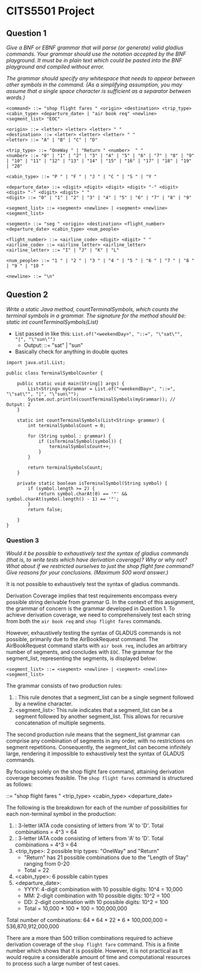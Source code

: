 # CITS5501 Project 

## Question 1

*Give a BNF or EBNF grammar that will parse (or generate) valid gladius commands. Your grammar should use the notation accepted by the BNF playground. It must be in plain text which could be pasted into the BNF playground and compiled without error.*

*The grammar should specify any whitespace that needs to appear between other symbols in the command. (As a simplifying assumption, you may assume that a single space character is sufficient as a separator between words.)*

```
<command> ::= "shop flight fares " <origin> <destination> <trip_type> <cabin_type> <departure_date> | "air book req" <newline> <segment_list> "EOC"

<origin> ::= <letter> <letter> <letter> " "
<destination> ::= <letter> <letter> <letter> " "
<letter> ::= "A" | "B" | "C" | "D"

<trip_type> ::= "OneWay " | "Return " <number>  " "
<number> ::= "0" | "1" | "2" | "3" | "4" | "5" | "6" | "7" | "8" | "9" | "10" | "11" | "12" | "13" | "14" | "15" | "16" | "17" | "18" | "19" | "20"

<cabin_type> ::= "P " | "F " | "J " | "C " | "S " | "Y "

<departure_date> ::= <digit> <digit> <digit> <digit> "-" <digit> <digit> "-" <digit> <digit> " "
<digit> ::= "0" | "1" | "2" | "3" | "4" | "5" | "6" | "7" | "8" | "9" 

<segment_list> ::= <segment> <newline> | <segment> <newline> <segment_list>

<segment> ::= "seg " <origin> <destination> <flight_number> <departure_date> <cabin_type> <num_people>

<flight_number> ::= <airline_code> <digit> <digit> " "
<airline_code> ::= <airline_letter> <airline_letter>
<airline_letter> ::= "I" | "J" | "K" | "L"

<num_people> ::= "1 " | "2 " | "3 " | "4 " | "5 " | "6 " | "7 " | "8 " | "9 " | "10 "

<newline> ::= "\n"
```

## Question 2

*Write a static Java method, countTerminalSymbols, which counts the terminal symbols in a grammar.*
*The signature for the method should be: static int countTerminalSymbols(List<String>)*

- List passed in like this: `List.of("<weekendDay>", "::=", "\"sat\"", "|", "\"sun\"")`
    - Output: <weekendDay> ::= "sat" | "sun"
- Basically check for anything in double quotes

```
import java.util.List;

public class TerminalSymbolCounter {

    public static void main(String[] args) {
        List<String> myGrammar = List.of("<weekendDay>", "::=", "\"sat\"", "|", "\"sun\"");
        System.out.println(countTerminalSymbols(myGrammar)); // Output: 2
    }

    static int countTerminalSymbols(List<String> grammar) {
        int terminalSymbolsCount = 0;

        for (String symbol : grammar) {
            if (isTerminalSymbol(symbol)) {
                terminalSymbolsCount++;
            }
        }

        return terminalSymbolsCount;
    }

    private static boolean isTerminalSymbol(String symbol) {
        if (symbol.length >= 2) {
            return symbol.charAt(0) == '"' && symbol.charAt(symbol.length() - 1) == '"';
        }
        return false;
        
    }
}
```

### Question 3

*Would it be possible to exhaustively test the syntax of gladius commands (that is, to write tests which have derivation coverage)? Why or why not? What about if we restricted ourselves to just the shop flight fare command? Give reasons for your conclusions. (Maximum 500 word answer.)*

It is not possible to exhaustively test the syntax of gladius commands. 

Derivation Coverage implies that test requirements encompass every possible string derivable from grammar G. In the context of this assignment, the grammar of concern is the <command> grammar developed in Question 1. To achieve derivation coverage, we need to comprehensively test each string from both the `air book req` and `shop flight fares` commands.

However, exhaustively testing the syntax of GLADUS commands is not possible, primarily due to the AirBookRequest command. The AirBookRequest command starts with `air book req`, includes an arbitrary number of segments, and concludes with `EOC`. The grammar for the segment_list, representing the segments, is displayed below:

`<segment_list> ::= <segment> <newline> | <segment> <newline> <segment_list>`

The grammar consists of two production rules:

1. <segment> <newline>: This rule denotes that a segment_list can be a single segment followed by a newline character.
2. <segment> <newline> <segment_list>: This rule indicates that a segment_list can be a segment followed by another segment_list. This allows for recursive concatenation of multiple segments.

The second production rule means that the segment_list grammar can comprise any combination of segments in any order, with no restrictions on segment repetitions. Consequently, the segment_list can become infinitely large, rendering it impossible to exhaustively test the syntax of GLADUS commands.

By focusing solely on the shop flight fare command, attaining derivation coverage becomes feasible. The `shop flight fares` command is structured as follows:

<command> ::= "shop flight fares " <origin> <destination> <trip_type> <cabin_type> <departure_date>

The following is the breakdown for each of the number of possibilities for each non-terminal symbol in the production:

1. <origin>: 3-letter IATA code consisting of letters from 'A' to 'D'. Total combinations = 4^3 = 64
2. <destination>: 3-letter IATA code consisting of letters from 'A' to 'D'. Total combinations = 4^3 = 64
3. <trip_type>: 2 possible trip types: "OneWay" and "Return"
    - "Return" has 21 possible combinations due to the "Length of Stay" ranging from 0-20
    - Total = 22
4. <cabin_type>: 6 possible cabin types
5. <departure_date>: 
    - YYYY: 4-digit combination with 10 possible digits: 10^4 = 10,000
    - MM: 2-digit combination with 10 possible digits: 10^2 = 100
    - DD: 2-digit combination with 10 possible digits: 10^2 = 100
    - Total = 10,000 * 100 * 100 = 100,000,000

Total number of combinations: 64 * 64 * 22 * 6 * 100,000,000 = 536,870,912,000,000

There are a more than 500 trillion combinations required to achieve derivation coverage of the `shop flight fare` command. This is a finite number which shows that it is possible. However, it is not practical as tt would require a considerable amount of time and computational resources to process such a large number of test cases.

